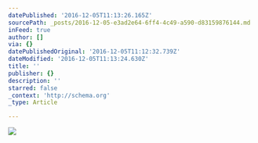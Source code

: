 ```yaml
---
datePublished: '2016-12-05T11:13:26.165Z'
sourcePath: _posts/2016-12-05-e3ad2e64-6ff4-4c49-a590-d83159876144.md
inFeed: true
author: []
via: {}
datePublishedOriginal: '2016-12-05T11:12:32.739Z'
dateModified: '2016-12-05T11:13:24.630Z'
title: ''
publisher: {}
description: ''
starred: false
_context: 'http://schema.org'
_type: Article

---
```

![](https://the-grid-user-content.s3-us-west-2.amazonaws.com/f86d9374-565a-49f3-a4b1-374dd4a02224.png)